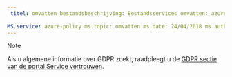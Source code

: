 ```yaml
---
 titel: omvatten bestandsbeschrijving: Bestandsservices omvatten: azure-policy auteur: eross msft
 
MS.service: azure-policy ms.topic: omvatten ms.date: 24/04/2018 ms.author: lizross ms.custom: include-bestand
---
```


>[!Note] 
>Als u algemene informatie over GDPR zoekt, raadpleegt u de [GDPR sectie van de portal Service vertrouwen](https://servicetrust.microsoft.com/ViewPage/GDPRGetStarted).